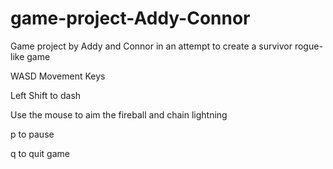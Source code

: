 # game-project-Addy-Connor
Game project by Addy and Connor in an attempt to create a survivor rogue-like game

WASD Movement Keys

Left Shift to dash

Use the mouse to aim the fireball and chain lightning

p to pause

q to quit game
